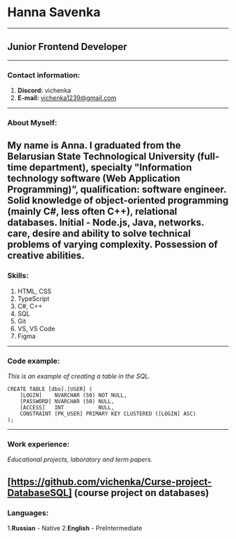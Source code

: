 # Hanna Savenka
---

## Junior Frontend Developer
---

### Contact information:
1. **Discord:** vichenka
2. **E-mail:** vichenka1239@gmail.com
---

### About Myself:

My name is Anna. I graduated from the Belarusian State Technological University
(full-time department), specialty "Information technology software
(Web Application Programming)”, qualification: software engineer.
Solid knowledge of object-oriented programming (mainly C#,
less often C++), relational databases. Initial - Node.js, Java, networks. care, desire and
ability to solve technical problems of varying complexity. Possession of creative abilities.
---

### Skills:
1. HTML, CSS
2. TypeScript
3. C#, C++
4. SQL
4. Git
5. VS, VS Code
6. Figma
---

### Code example:
*This is an example of creating a table in the SQL.*

```
CREATE TABLE [dbo].[USER] (
    [LOGIN]    NVARCHAR (50) NOT NULL,
    [PASSWORD] NVARCHAR (50) NULL,
    [ACCESS]   INT           NULL,
    CONSTRAINT [PK_USER] PRIMARY KEY CLUSTERED ([LOGIN] ASC)
);
```
---

### Work experience:
*Educational projects, laboratory and term papers.*

[https://github.com/vichenka/Curse-project-DatabaseSQL] (course project on databases)
---

### Languages:
1.**Russian** - Native
2.**English** - PreIntermediate

